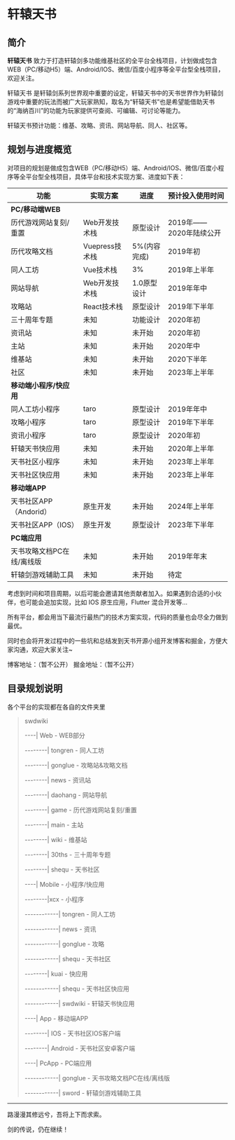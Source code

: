 # 轩辕天书

## 简介

<strong>轩辕天书</strong> 致力于打造轩辕剑多功能维基社区的全平台全栈项目，计划做成包含WEB（PC/移动H5）端、Android/IOS、微信/百度小程序等全平台型全栈项目，欢迎关注。

轩辕天书 是轩辕剑系列世界观中重要的设定，轩辕天书中的天书世界作为轩辕剑游戏中重要的玩法而被广大玩家熟知，取名为“轩辕天书”也是希望能借助天书的“海纳百川”的功能为玩家提供可查阅、可编辑、可讨论等能力。

轩辕天书预计功能：维基、攻略、资讯、网站导航、同人、社区等。

## 规划与进度概览

对项目的规划是做成包含WEB（PC/移动H5）端、Android/IOS、微信/百度小程序等全平台型全栈项目，具体平台和技术实现方案、进度如下表：

| 功能         | 实现方案           | 进度   |预计投入使用时间|
| ------------ | ------------------ | ------ |---------|
|<strong>PC/移动端WEB</strong>|
| 历代游戏网站复刻/重置|Web开发技术栈|原型设计|2019年——2020年陆续公开|
| 历代攻略文档|Vuepress技术栈|5%(内容完成)|2019年初|
| 同人工坊|Vue技术栈|3%|2019年上半年|
| 网站导航|Web开发技术栈|1.0原型设计|2019年年中|
| 攻略站|React技术栈|原型设计|2019年下半年|
| 三十周年专题|未知|功能设计|2020年初|
| 资讯站|未知|未开始|2020年初|
| 主站|未知|未开始|2020年中|
| 维基站|未知|未开始|2020下半年|
| 社区|未知|未开始|2023年上半年|
|<strong>移动端小程序/快应用</strong>|
|同人工坊小程序|taro|原型设计|2019年年中|
|攻略小程序|taro|原型设计|2019年下半年|
|资讯小程序|taro|原型设计|2020年初|
|轩辕天书快应用|未知|未开始|2020年上半年|
|天书社区小程序|未知|未开始|2023年上半年|
|天书社区快应用|未知|未开始|2023年上半年|
|<strong>移动端APP</strong>|
|天书社区APP（Andorid）|原生开发|未开始|2024年上半年|
|天书社区APP（IOS）|原生开发|原型设计|2023年下半年|
|<strong>PC端应用</strong>|
|天书攻略文档PC在线/离线版|未知|未开始|2019年年末|
|轩辕剑游戏辅助工具|未知|未开始|待定|



考虑到时间和项目周期，以后可能会邀请其他贡献者加入。如果遇到合适的小伙伴，也可能会追加实现，比如 IOS 原生应用，Flutter 混合开发等…

所有平台，都会用当下最流行最热门的技术方案实现，代码的质量也会尽全力做到最优。


同时也会将开发过程中的一些坑和总结发到天书开源小组开发博客和掘金，方便大家沟通，欢迎大家关注~

博客地址：（暂不公开）
掘金地址：（暂不公开）


## 目录规划说明

各个平台的实现都在各自的文件夹里

> swdwiki
>
> ----| Web  - WEB部分
>
> --------| tongren -   同人工坊
>
> --------| gonglue -  攻略站&攻略文档
>
> --------| news - 资讯站
>
> --------| daohang -  网站导航
>
> --------| game -  历代游戏网站复刻/重置
>
> --------| main -  主站
>
> --------| wiki -  维基站
>
> --------| 30ths -  三十周年专题
>
> --------| shequ -  天书社区
>
> ----| Mobile -  小程序/快应用
>
> --------|xcx - 小程序
>
> ------------| tongren  -  同人工坊
>
> ------------| news  -   资讯
>
> ------------| gonglue  - 攻略
>
> ------------| shequ -  天书社区
>
> --------| kuai  - 快应用
>
> ------------| shequ  - 天书社区快应用
>
> ------------| swdwiki  - 轩辕天书快应用
>
> ----| App  - 移动端APP
>
> --------| IOS  - 天书社区IOS客户端
>
> --------| Android  - 天书社区安卓客户端
>
> ----| PcApp  - PC端应用
>
> ------------| gonglue  - 天书攻略文档PC在线/离线版
>
> ------------| sword  - 轩辕剑游戏辅助工具

---

路漫漫其修远兮，吾将上下而求索。

剑的传说，仍在继续！
